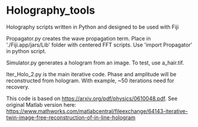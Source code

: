 # Holography_tools
Holography scripts written in Python and designed to be used with Fiji

Propagator.py creates the wave propagation term. Place in './Fiji.app/jars/Lib' folder with centered FFT scripts. Use 'import Propagator' in python script.

Simulator.py generates a hologram from an image. To test, use a_hair.tif.

Iter_Holo_2.py is the main iterative code. Phase and amplitude will be reconstructed from hologram. With example, ~50 iterations need for recovery.

This code is based on https://arxiv.org/pdf/physics/0610048.pdf. See original Matlab version here: https://www.mathworks.com/matlabcentral/fileexchange/64143-iterative-twin-image-free-reconstruction-of-in-line-hologram



